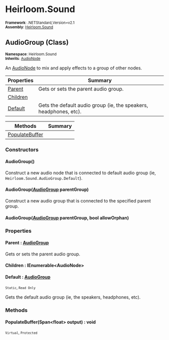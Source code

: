 # Heirloom.Sound

<small>**Framework**: .NETStandard,Version=v2.1</small>  
<small>**Assembly**: [Heirloom.Sound](../Heirloom.Sound/Heirloom.Sound.md)</small>  

## AudioGroup (Class)
<small>**Namespace**: Heirloom.Sound</sub></small>  
<small>**Inherits**: [AudioNode](Heirloom.Sound.AudioNode.md)</small>  

An [AudioNode](Heirloom.Sound.AudioNode.md) to mix and apply effects to a group of other nodes.

| Properties               | Summary                                                           |
|--------------------------|-------------------------------------------------------------------|
| [Parent](#PAR2197A792)   | Gets or sets the parent audio group.                              |
| [Children](#CHIA28E397F) |                                                                   |
| [Default](#DEFCF6EDD47)  | Gets the default audio group (ie, the speakers, headphones, etc). |

| Methods                      | Summary |
|------------------------------|---------|
| [PopulateBuffer](#POP7E079E) |         |

### Constructors

#### AudioGroup()

Construct a new audio node that is connected to default audio group (ie, `Heirloom.Sound.AudioGroup.Default`).

#### AudioGroup([AudioGroup](Heirloom.Sound.AudioGroup.md) parentGroup)

Construct a new audio group that is connected to the specified parent group.

#### AudioGroup([AudioGroup](Heirloom.Sound.AudioGroup.md) parentGroup, bool allowOrphan)

### Properties

#### <a name="PAR2197A792"></a>Parent : [AudioGroup](Heirloom.Sound.AudioGroup.md)


Gets or sets the parent audio group.

#### <a name="CHIA28E397F"></a>Children : IEnumerable\<AudioNode>


#### <a name="DEFCF6EDD47"></a>Default : [AudioGroup](Heirloom.Sound.AudioGroup.md)

<small>`Static`, `Read Only`</small>

Gets the default audio group (ie, the speakers, headphones, etc).

### Methods

#### <a name="POP1F4E4746"></a>PopulateBuffer(Span\<float> output) : void
<small>`Virtual`, `Protected`</small>



